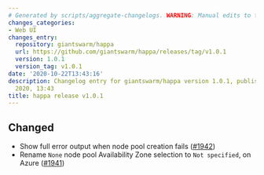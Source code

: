 ```yaml
---
# Generated by scripts/aggregate-changelogs. WARNING: Manual edits to this files will be overwritten.
changes_categories:
- Web UI
changes_entry:
  repository: giantswarm/happa
  url: https://github.com/giantswarm/happa/releases/tag/v1.0.1
  version: 1.0.1
  version_tag: v1.0.1
date: '2020-10-22T13:43:16'
description: Changelog entry for giantswarm/happa version 1.0.1, published on 22 October
  2020, 13:43
title: happa release v1.0.1
---
```


## Changed

- Show full error output when node pool creation fails ([#1942](https://github.com/giantswarm/happa/pull/1942))
- Rename `None` node pool Availability Zone selection to `Not specified`, on Azure ([#1941](https://github.com/giantswarm/happa/pull/1941))

